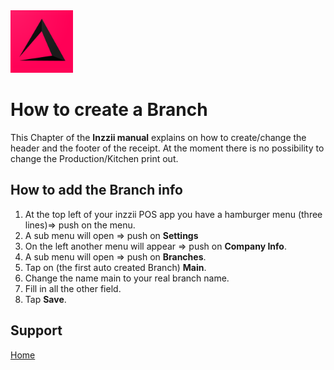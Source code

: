 <img src="../Assets/Pictures/play_store_512.png" alt="inzzii logo" width="100"/>

# How to create a Branch
This Chapter of the **Inzzii manual** explains on how to create/change the header and the footer of the receipt. At the moment there is no possibility to change the Production/Kitchen print out.

## How to add the Branch info

1. At the top left of your inzzii POS app you have a hamburger menu (three lines)=> push on the menu.
2. A sub menu will open => push on **Settings**
3. On the left another menu will appear => push on **Company Info**. 
4. A sub menu will open => push on **Branches**.
5. Tap on (the first auto created Branch) **Main**.
6. Change the name main to your real branch name.
7. Fill in all the other field.
8. Tap **Save**. 


## Support
[Home](../index.md)